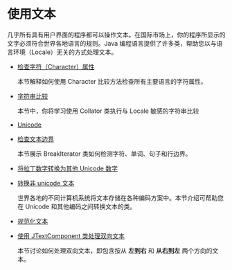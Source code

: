 # 使用文本

几乎所有具有用户界面的程序都可以操作文本。在国际市场上，你的程序所显示的文字必须符合世界各地语言的规则。Java 编程语言提供了许多类，帮助您以与语言环境（Locale）无关的方式处理文本。

- [检查字符（Character）属性](./charintro.md) 

  本节解释如何使用 Character 比较方法检查所有主要语言的字符属性。

- [字符串比较](./collationintro.md)

  本节中，你将学习使用 Collator 类执行与 Locale 敏感的字符串比较

- [Unicode](./unicode.md)

- [检查文本边界](./boundaryintro.md)

  本节展示 BreakIterator 类如何检测字符、单词、句子和行边界。

- [将拉丁数字转换为其他 Unicode 数字](./shapedDigits.md)

- [转换非 unicode 文本](./convertintro.md)

  世界各地的不同计算机系统将文本存储在各种编码方案中。本节介绍可帮助您在 Unicode 和其他编码之间转换文本的类。

- [规范化文本](./normalizerapi.md)

- [使用 JTextComponent 类处理双向文本](./bidi.md)

  本节讨论如何处理双向文本，即包含按从 **左到右** 和 **从右到左** 两个方向的文本。


